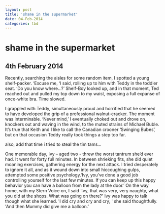 ```yaml
---
layout: post
title: 'shame in the supermarket'
date: 04-Feb-2014
categories: tbd
---
```


# shame in the supermarket

## 4th February 2014

Recently,   searching the aisles for some random item,   I spotted a young shelf-packer. ‘Excuse me, ‘I said, rolling up to him with Teddy in the toddler seat. ‘Do you know where…?’ Shelf-Boy looked up, and in that moment, Ted reached out and pulled my top down to my waist, exposing a full expanse of once-white bra. Time slowed.

 

I grappled with Teddy, simultaneously proud and horrified that he seemed to have developed the grip of a professional walnut-cracker. The moment was interminable. ‘Never mind,’ I eventually choked out and drove on, knockers out and waving in the wind, to the muted strains of Michael Buble. It’s true that Keith and I like to call the Canadian crooner ‘Swinging Bubes’, but on that occasion Teddy really took things a step too far.

 

also, add that time i tried to steal the tim tams...

 

One memorable day, Ivy – aged two - threw the worst tantrum she’d ever had. It went for forty full minutes. In between shrieking fits, she did quiet moaning exercises, gathering energy for the next attack. I tried desperately to ignore it all, and as it wound down into small hiccoughing gulps, attempted some positive psychology.'Ivy, you've done a good job controlling yourself for the last few minutes. If you can keep up this happy behavior you can have a balloon from the lady at the door.’ On the way home, with my Stern Voice on, I said ‘Ivy, that was very, very naughty, what you did at the shops. What was going on there?' Ivy was happy to talk though what she learned. 'I did cry and cry and cry, ' she said thoughtfully. 'And then Mummy did give me a balloon.’
